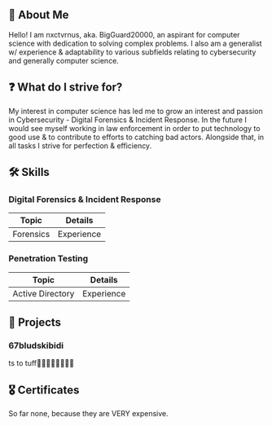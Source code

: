## 👤 About Me

Hello! I am nxctvrnus, aka. BigGuard20000, an aspirant for computer science with dedication to solving complex problems. I also am a generalist w/ experience & adaptability to various subfields relating to cybersecurity and generally computer science.

## ❓ What do I strive for?

My interest in computer science has led me to grow an interest and passion in Cybersecurity - Digital Forensics & Incident Response. In the future I would see myself working in law enforcement in order to put technology to good use & to contribute to efforts to catching bad actors. Alongside that, in all tasks I strive for perfection & efficiency.

## 🛠️ Skills

### Digital Forensics & Incident Response
| Topic      | Details |
| ----------- | ----------- |
| Forensics      |  Experience       |

### Penetration Testing
| Topic      | Details |
| ----------- | ----------- |
| Active Directory      |  Experience       |

## 💼 Projects
### 67bludskibidi
ts to tuff🤣🤣🤣🤣🤣🫱🫱🫱

## 🎖️ Certificates
So far none, because they are VERY expensive.

